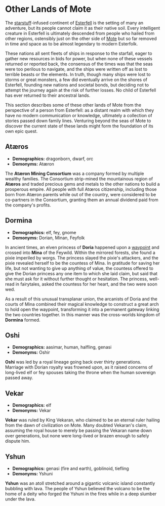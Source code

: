 # Other Lands of Mote

The [starstuff](../ch-6-mote-treasures/starstuff.md)-infused continent of [Esterfell](esterfell.md) is the setting of many an adventure, but its people cannot claim it as their native soil. Every intelligent creature in Esterfell is ultimately descended from people who hailed from other regions, ostensibly just on the other side of [Mote](../ch-1-welcome-to-mote/cosmology/mote.md) but so far removed in time and space as to be almost legendary to modern Esterfolk.

These nations all sent fleets of ships in response to the starfall, eager to gather new resources in bids for power, but when none of these vessels returned or reported back, the consensus of the times was that the seas were too perilous to navigate, and the ships were written off as lost to terrible beasts or the elements. In truth, though many ships were lost to storms or great monsters, a few did eventually arrive on the shores of Esterfell, founding new nations and societal bonds, but deciding not to attempt the journey again at the risk of further losses. No child of Esterfell has ever returned to their ancestral lands.

This section describes some of these other lands of Mote from the perspective of a person from Esterfell: as a distant realm with which they have no modern communication or knowledge, ultimately a collection of stories passed down family lines. Venturing beyond the seas of Mote to discover the current state of these lands might form the foundation of its own epic quest.

## Atæros

- **Demographics:** dragonborn, dwarf, orc
- **Demonyms:** Atæron

The **Atæron Mining Consortium** was a company formed by multiple wealthy families. The Consortium strip-mined the mountainous region of **Atæros** and traded precious gems and metals to the other nations to build a prosperous empire. All people with full Atœros citizenship, including those born from Atæron parents while out of the country, were considered to be co-partners in the Consortium, granting them an annual dividend paid from the company's profits.

## Dormina

- **Demographics:** elf, fey, gnome
- **Demonyms:** Dorian, Minan, Feyfolk

In ancient times, an elven princess of **Doria** happened upon a [waypoint](../ch-3-stories-of-mote/waypoints.md) and crossed into **Mina** of the Feywild. Within the mirrored forests, she found a pixie imperiled by worgs. The princess slayed the pixie's attackers, and the pixie revealed herself to be the countess of Mina. In gratitude for saving her life, but not wanting to give up anything of value, the countess offered to give the Dorian princess any one item to which she laid claim, but said that she must ask for it without further thought or hesitation. The princess, well-read in fairytales, asked the countess for her heart, and the two were soon wed.

As a result of this unusual transplanar union, the arcanists of Doria and the courts of Mina combined their magical knowledge to construct a great arch to hold open the waypoint, transforming it into a permanent gateway linking the two countries together. In this manner was the cross-worlds kingdom of **Dormina** formed.

## Oshi

- **Demographics:** aasimar, human, halfling, genasi
- **Demonyms:** Oshir

**Oshi** was led by a royal lineage going back over thirty generations. Marriage with Dorian royalty was frowned upon, as it raised concerns of long-lived elf or fey spouses taking the throne when the human sovereign passed away.

## Vekar

- **Demographics:** elf
- **Demonyms:** Vekar

**Vekar** was ruled by King Vekaran, who claimed to be an eternal ruler hailing from the dawn of civilization on Mote. Many doubted Vekaran's claim, assuming the royal house to merely be passing the Vekaran name down over generations, but none were long-lived or brazen enough to safely dispute him.

## Yshun

- **Demographics:** genasi (fire and earth), goblinoid, tiefling
- **Demonyms:** Yshuni

**Yshun** was an atoll stretched around a gigantic volcanic island constantly bubbling with lava. The people of Yshun believed the volcano to be the home of a deity who forged the Yshuni in the fires while in a deep slumber under the lava.
